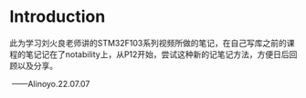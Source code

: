 # Introduction

此为学习刘火良老师讲的STM32F103系列视频所做的笔记，在自己写库之前的课程的笔记记在了notability上，从P12开始，尝试这种新的记笔记方法，方便日后回顾以及分享。

​                                                                                                     ——Alinoyo.22.07.07